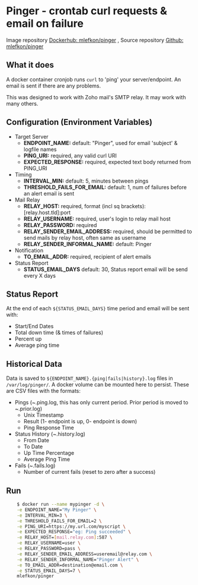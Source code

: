 # Pinger - crontab curl requests & email on failure

Image repository [Dockerhub: mlefkon/pinger](https://hub.docker.com/r/mlefkon/pinger) , Source repository [Github: mlefkon/pinger](https://github.com/mlefkon/pinger)

## What it does

A docker container cronjob runs `curl` to 'ping' your server/endpoint. An email is sent if there are any problems.

This was designed to work with Zoho mail's SMTP relay.  It may work with many others.

## Configuration (Environment Variables)

- Target Server
  - **ENDPOINT_NAME:**                default: "Pinger", used for email 'subject' & logfile names
  - **PING_URI:**                     required, any valid curl URI
  - **EXPECTED_RESPONSE:**            required, expected text body returned from PING_URI
- Timing
  - **INTERVAL_MIN:**                 default: 5, minutes between pings
  - **THRESHOLD_FAILS_FOR_EMAIL:**    default: 1, num of failures before an alert email is sent
- Mail Relay
  - **RELAY_HOST:**                   required, format (incl sq brackets): [relay.host.tld]:port
  - **RELAY_USERNAME:**               required, user's login to relay mail host
  - **RELAY_PASSWORD:**               required
  - **RELAY_SENDER_EMAIL_ADDRESS:**   required, should be permitted to send mails by relay host, often same as username
  - **RELAY_SENDER_INFORMAL_NAME:**   default: Pinger
- Notification
  - **TO_EMAIL_ADDR:**                required, recipient of alert emails
- Status Report 
  - **STATUS_EMAIL_DAYS**             default: 30, Status report email will be send every X days

## Status Report

At the end of each `${STATUS_EMAIL_DAYS}` time period and email will be sent with:

- Start/End Dates
- Total down time (& times of failures)
- Percent up  
- Average ping time

## Historical Data

Data is saved to `${ENDPOINT_NAME}.{ping|fails|history}.log` files in `/var/log/pinger/`. A docker volume can be mounted here to persist. These are CSV files with the formats:

- Pings (~.ping.log, this has only current period. Prior period is moved to ~.prior.log)
  - Unix Timestamp
  - Result (1- endpoint is up, 0- endpoint is down)
  - Ping Response Time
- Status History (~.history.log)
  - From Date
  - To Date
  - Up Time Percentage
  - Average Ping Time
- Fails (~.fails.log)
  - Number of current fails (reset to zero after a success)

## Run

```bash
    $ docker run --name mypinger -d \
    -e ENDPOINT_NAME="My Pinger" \
    -e INTERVAL_MIN=3 \
    -e THRESHOLD_FAILS_FOR_EMAIL=2 \
    -e PING_URI=https://my.url.com/myscript \
    -e EXPECTED_RESPONSE="eg: Ping succeeded" \
    -e RELAY_HOST=[mail.relay.com]:587 \
    -e RELAY_USERNAME=user \
    -e RELAY_PASSWORD=pass \
    -e RELAY_SENDER_EMAIL_ADDRESS=useremail@relay.com \
    -e RELAY_SENDER_INFORMAL_NAME="Pinger Alert" \
    -e TO_EMAIL_ADDR=destination@email.com \
    -e STATUS_EMAIL_DAYS=7 \
    mlefkon/pinger 
```
